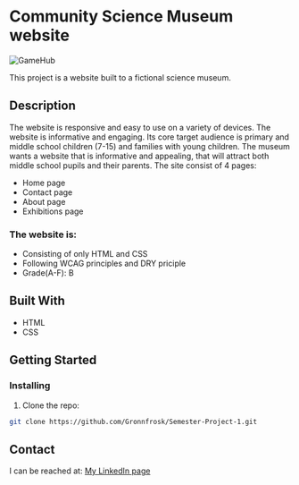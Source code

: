 # Community Science Museum website

![GameHub](https://user-images.githubusercontent.com/91615712/205651208-4258fa61-17d5-4a01-8a0d-be3d504323ca.png)

This project is a website built to a fictional science museum. 

## Description
The website is responsive and easy to use on a variety of devices. The website is informative and engaging. Its core target audience is primary and middle school children (7-15) and families with young children. The museum wants a website that is informative and appealing, that will attract both middle school pupils and their parents. The site consist of 4 pages:
- Home page
- Contact page
- About page
- Exhibitions page

### The website is:
- Consisting of only HTML and CSS
- Following WCAG principles and DRY priciple
- Grade(A-F): B

## Built With
- HTML
- CSS

## Getting Started

### Installing

1. Clone the repo:

```bash
git clone https://github.com/Gronnfrosk/Semester-Project-1.git
```

## Contact
I can be reached at:
[My LinkedIn page](https://www.linkedin.com/in/hanna-fjeldsaa-0b4797127/) 


